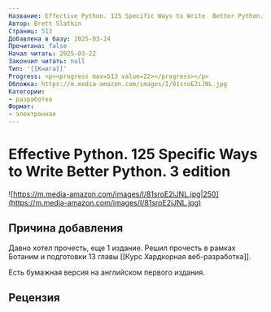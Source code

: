 ```yaml
---
Название: Effective Python. 125 Specific Ways to Write  Better Python. 3 edition
Автор: Brett Slatkin
Страниц: 513
Добавлена в базу: 2025-03-24
Прочитана: false
Начал читать: 2025-03-22
Закончил читать: null
Тип: '[[Книга]]'
Progress: <p><progress max=513 value=22></progress></p>
Обложка: https://m.media-amazon.com/images/I/81sroE2iJNL.jpg
Категории:
- разработка
Формат:
- электронная
---
```

# Effective Python. 125 Specific Ways to Write  Better Python. 3 edition

![https://m.media-amazon.com/images/I/81sroE2iJNL.jpg|250](https://m.media-amazon.com/images/I/81sroE2iJNL.jpg)

## Причина добавления

Давно хотел прочесть, еще 1 издание. Решил прочесть в рамках Ботаним и подготовки 13 главы [[Курс Хардкорная веб-разработка]].

Есть бумажная версия на английском первого издания.

## Рецензия